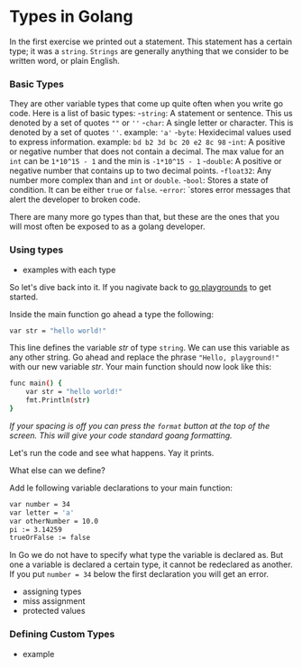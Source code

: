 # Types in Golang
In the first exercise we printed out a statement. This statement has a certain type; it was a `string`. `Strings` are generally anything that we consider to be written word, or plain English. 

### Basic Types

They are other variable types that come up quite often when you write go code. Here is a list of basic types: 
-`string`: A statement or sentence. This us denoted by a set of quotes `""` or `''`
-`char`: A single letter or character. This is denoted by a set of quotes `''`. example: `'a'`
-`byte`: Hexidecimal values used to express information. example: `bd b2 3d bc 20 e2 8c 98`
-`int`: A positive or negative number that does not contain a decimal. The max value for an `int` can be `1*10^15 - 1` and the min is `-1*10^15 - 1`
-`double`: A positive or negative number that contains up to two decimal points. 
-`float32`: Any number more complex than and `int` or `double`.
-`bool`: Stores a state of condition. It can be either `true` or `false`.
-`error`: `stores error messages that alert the developer to broken code. 

There are many more go types than that, but these are the ones that you will most often be exposed to as a golang developer. 

### Using types

- examples with each type

So let's dive back into it. If you nagivate back to [go playgrounds](https://play.golang.org/) to get started. 

Inside the main function go ahead a type the following:
```bash 
var str = "hello world!"
```
This line defines the variable _str_ of type `string`. We can use this variable as any other string. Go ahead and replace the phrase `"Hello, playground!"` with our new variable _str_. Your main function should now look like this:
```bash
func main() {
	var str = "hello world!"
	fmt.Println(str)
}
```
_If your spacing is off you can press the `format` button at the top of the screen. This will give your code standard goang formatting._

Let's run the code and see what happens. Yay it prints. 

What else can we define?

Add  le following variable declarations to your main function:
```bash
var number = 34
var letter = 'a'
var otherNumber = 10.0 
pi := 3.14259
trueOrFalse := false
```

In Go we do not have to specify what type the variable is declared as. But one a variable is declared a certain type, it cannot be redeclared as another. If you put `number = 34` below  the first declaration you will get an error. 


- assigning types
- miss assignment
- protected values

### Defining Custom Types

- example
